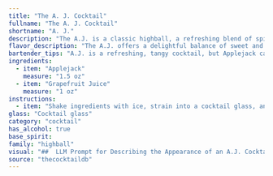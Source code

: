 ```yaml
---
title: "The A. J. Cocktail"
fullname: "The A. J. Cocktail"
shortname: "A. J."
description: "The A.J. is a classic highball, a refreshing blend of spirits and fruit juice.  Its origins likely lie in the early 20th century, born from the desire for simple yet invigorating drinks, mirroring the popularity of the Tom Collins and other fruit-forward cocktails of the era. "
flavor_description: "The A.J. offers a delightful balance of sweet and tart. The Applejack provides a warm, slightly spicy kick, while the grapefruit juice brings a vibrant citrus burst. Expect a refreshing, slightly bitter finish with hints of honey and apple notes. The cocktail is light and easy to drink, perfect for a sunny afternoon or a casual gathering. "
bartender_tips: "A.J. is a refreshing, tangy cocktail, but Applejack can be a bit strong.  Use good quality grapefruit juice for the best flavor, and consider adding a splash of simple syrup for a touch of sweetness if your customer prefers.  Chill your ingredients and glassware for a crisp and invigorating experience.  A gentle shake with ice will give it a nice chill, but be sure to strain to avoid any ice shards. "
ingredients:
  - item: "Applejack"
    measure: "1.5 oz"
  - item: "Grapefruit Juice"
    measure: "1 oz"
instructions:
  - item: "Shake ingredients with ice, strain into a cocktail glass, and serve."
glass: "Cocktail glass"
category: "cocktail"
has_alcohol: true
base_spirit:
family: "highball"
visual: "##  LLM Prompt for Describing the Appearance of an A.J. Cocktail**Please describe the appearance of an A.J. cocktail, a drink made with Applejack and Grapefruit Juice.  Consider the following details:*** **Color:** What is the dominant color of the drink? Does it have any layers or gradients?* **Clarity:** Is the drink clear, cloudy, or opaque?* **Texture:** Is the drink smooth, frothy, or have any visible ingredients?* **Garnish:**  What kind of garnish might be used to enhance the visual appeal? How does the garnish interact with the drink itself?**Example Output:**The A.J. cocktail is a vibrant, sunset-colored drink with layers of pale orange grapefruit juice resting on a base of deep amber Applejack. The drink is clear and inviting, with the smooth, slightly oily texture of the Applejack visible through the grapefruit juice. It is typically garnished with a grapefruit wedge, which adds a pop of color and a hint of citrusy aroma. "
source: "thecocktaildb"
---
```



